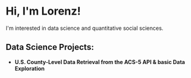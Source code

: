

<h1>Hi, I'm Lorenz!</h1>
<p class="normal-text">I'm interested in data science and quantitative social sciences. </p>
<h2>Data Science Projects:</h2>


- <b>U.S. County-Level Data Retrieval from the ACS-5 API & basic Data Exploration</b>
